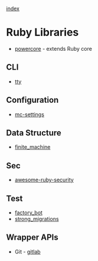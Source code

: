 [index](README.md#dev-links)

# Ruby Libraries

* [powercore](https://github.com/arturoherrero/powercore) - extends Ruby core

## CLI

* [tty](http://piotrmurach.github.io/tty/)

## Configuration

* [mc-settings](https://github.com/modcloth/mc-settings)

## Data Structure

* [finite_machine](https://github.com/piotrmurach/finite_machine)

## Sec

* [awesome-ruby-security](https://github.com/pxlpnk/awesome-ruby-security)

## Test

* [factory_bot](https://github.com/thoughtbot/factory_bot)
* [strong_migrations](https://github.com/ankane/strong_migrations)

## Wrapper APIs

* Git - [gitlab](https://github.com/NARKOZ/gitlab)

